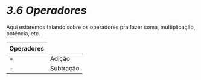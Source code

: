 <h1><b><i>3.6 Operadores</i></b></h1>

<p>Aqui estaremos falando sobre os operadores pra fazer soma, multiplicação, potência, etc.</p>

<table>
    <thead>
        <th>Operadores</th>
    </thead>
    <tbody>
        <tr>
            <td>+</td>
            <td>Adição</td>
        <tr>
        <tr>
            <td>-</td>
            <td>Subtração</td>
        </tr>
    </tbody>
</table>
